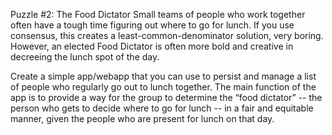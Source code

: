 Puzzle #2: The Food Dictator
Small teams of people who work together often have a tough time figuring out where to go for lunch. If you use consensus, this creates a least-common-denominator solution, very boring.  However, an elected Food Dictator is often more bold and creative in decreeing the lunch spot of the day.  

Create a simple app/webapp that you can use to persist and manage a list of people who regularly go out to lunch together. The main function of the app is to provide a way for the group to determine the “food dictator” -- the person who gets to decide where to go for lunch -- in a fair and equitable manner, given the people who are present for lunch on that day.
